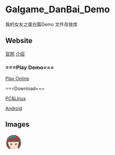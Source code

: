 # Galgame_DanBai_Demo
我的女友之蛋白篇Demo 文件存放库

## Website
[官网](https://game.dbhg.top/My%20Girlfriend%20DanBai/)
[介绍](https://game.dbhg.top/My%20Girlfriend%20DanBai/about/)

### ===Play Demo===

[Play Online](https://api.alwolf.cn/Galgame_DanBai_Demo/)

===Download===

[PC&Linux](https://github.com/yalwolf/Galgame_DanBai_Demo/releases/tag/Windows)

[Android](https://github.com/yalwolf/Galgame_DanBai_Demo/releases/tag/Android)

## Images
<img src="window_icon.png" width="10%" height="10%">
